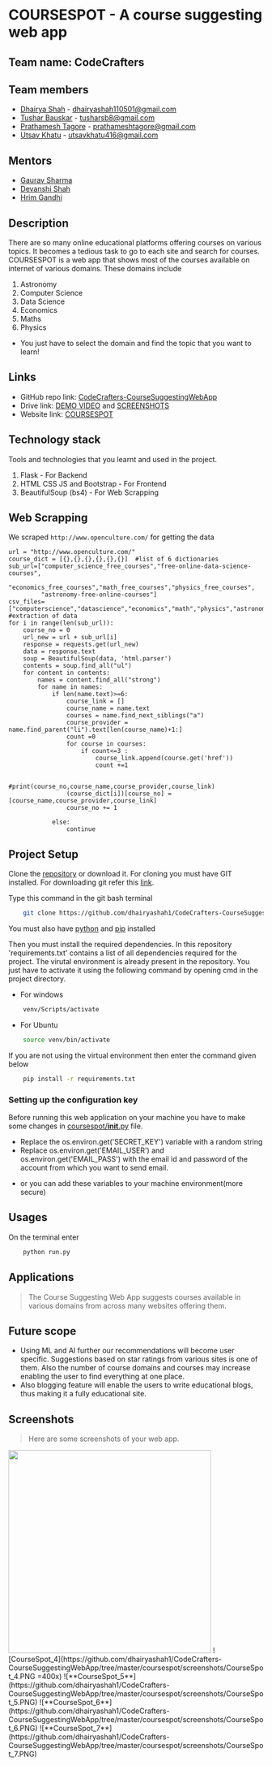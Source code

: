 # COURSESPOT - A course suggesting web app

## Team name: CodeCrafters

## Team members
* [Dhairya Shah](https://github.com/dhairyashah1) - dhairyashah110501@gmail.com
* [Tushar Bauskar](https://github.com/tusharb12-hash) - tusharsb8@gmail.com
* [Prathamesh Tagore](https://github.com/meshtag) - prathameshtagore@gmail.com
* [Utsav Khatu](https://github.com/utsavk28) - utsavkhatu416@gmail.com

## Mentors
* [Gaurav Sharma](https://github.com/Leovaldez42)
* [Devanshi Shah](https://github.com/Devanshi1500)
* [Hrim Gandhi](https://github.com/hrimG)

## Description
There are so many online educational platforms offering courses on various topics. It becomes a tedious task to go to each site and search for courses. COURSESPOT is a web app that shows most of the courses available on internet of various domains. These domains include
1. Astronomy 
2. Computer Science
3. Data Science
4. Economics
5. Maths
6. Physics

* You just have to select the domain and find the topic that you want to learn!

## Links
* GitHub repo link: [CodeCrafters-CourseSuggestingWebApp](https://github.com/dhairyashah1/CodeCrafters-CourseSuggestingWebApp)
* Drive link: [DEMO VIDEO](https://drive.google.com/file/d/1ZHcTog-5BTn41gTJkB6yAp1o6ARrfOn-/view?usp=sharing) and [SCREENSHOTS](https://drive.google.com/drive/u/0/folders/11ZygWwlG1CyXw21BoLEJtoPIwAiDEAda)
* Website link: [COURSESPOT](https://coursespot.herokuapp.com)


## Technology stack

Tools and technologies that you learnt and used in the project.

1. Flask - For Backend
2. HTML CSS JS and Bootstrap - For Frontend
3. BeautifulSoup (bs4) - For Web Scrapping



## Web Scrapping

We scraped ```http://www.openculture.com/``` for getting the data


    url = "http://www.openculture.com/"
    course_dict = [{},{},{},{},{},{}]  #list of 6 dictionaries
    sub_url=["computer_science_free_courses","free-online-data-science-courses",
             "economics_free_courses","math_free_courses","physics_free_courses",
             "astronomy-free-online-courses"]
    csv_files=["computerscience","datascience","economics","math","physics","astronomy"]
    #extraction of data
    for i in range(len(sub_url)):
        course_no = 0
        url_new = url + sub_url[i]
        response = requests.get(url_new)
        data = response.text
        soup = BeautifulSoup(data, 'html.parser')
        contents = soup.find_all("ul")
        for content in contents:
            names = content.find_all("strong")
            for name in names:
                if len(name.text)>=6:
                    course_link = []
                    course_name = name.text
                    courses = name.find_next_siblings("a")
                    course_provider = name.find_parent("li").text[len(course_name)+1:]
                    count =0
                    for course in courses:
                        if count<=3 :
                            course_link.append(course.get('href'))
                            count +=1

                    #print(course_no,course_name,course_provider,course_link)
                    (course_dict[i])[course_no] = [course_name,course_provider,course_link]
                    course_no += 1

                else:
                    continue 

## Project Setup
Clone the [repository](https://github.com/dhairyashah1/CodeCrafters-CourseSuggestingWebApp) or download it. For cloning you must have GIT installed. For downloading git refer this [link](https://git-scm.com/downloads).

Type this command in the git bash terminal
```bash
    git clone https://github.com/dhairyashah1/CodeCrafters-CourseSuggestingWebApp
```

You must also have [python](https://www.python.org/downloads/) and [pip](https://pip.pypa.io/en/stable/installing/) installed

Then you must install the required dependencies. In this repository 'requirements.txt' contains a list of all dependencies required for the project.
The virutal environment is already present in the repository. You just have to activate it using the following command by opening cmd in the project directory.
* For windows
```bash
    venv/Scripts/activate
```
* For Ubuntu
```bash
    source venv/bin/activate
```
If you are not using the virtual environment then enter the command given below
```bash
    pip install -r requirements.txt
```

### Setting up the configuration key
Before running this web application on your machine you have to make some changes in [coursespot/__init__.py](coursespot/__init__.py) file.
* Replace the os.environ.get('SECRET_KEY') variable with a random string
* Replace os.environ.get('EMAIL_USER') and os.environ.get('EMAIL_PASS') with the email id and password of the account from which you want to send email.

+ or you can add these variables to your machine environment(more secure)


## Usages
On the terminal enter

```bash
    python run.py
```

## Applications
>The Course Suggesting Web App suggests courses available in various domains from across many websites offering them.

## Future scope
* Using ML and AI further our recommendations will become user specific. Suggestions based on star ratings from various sites is one of them. Also the number of course domains and courses may increase enabling the user to find everything at one place.
* Also blogging feature will enable the users to write educational blogs, thus making it a fully educational site.

## Screenshots
>Here are some screenshots of your web app.
<img src="https://github.com/dhairyashah1/CodeCrafters-CourseSuggestingWebApp/tree/master/coursespot/screenshots/CourseSpot_4.PNG" width="400px">
![CourseSpot_4](https://github.com/dhairyashah1/CodeCrafters-CourseSuggestingWebApp/tree/master/coursespot/screenshots/CourseSpot_4.PNG =400x)
![**CourseSpot_5**](https://github.com/dhairyashah1/CodeCrafters-CourseSuggestingWebApp/tree/master/coursespot/screenshots/CourseSpot_5.PNG)
![**CourseSpot_6**](https://github.com/dhairyashah1/CodeCrafters-CourseSuggestingWebApp/tree/master/coursespot/screenshots/CourseSpot_6.PNG)
![**CourseSpot_7**](https://github.com/dhairyashah1/CodeCrafters-CourseSuggestingWebApp/tree/master/coursespot/screenshots/CourseSpot_7.PNG)
